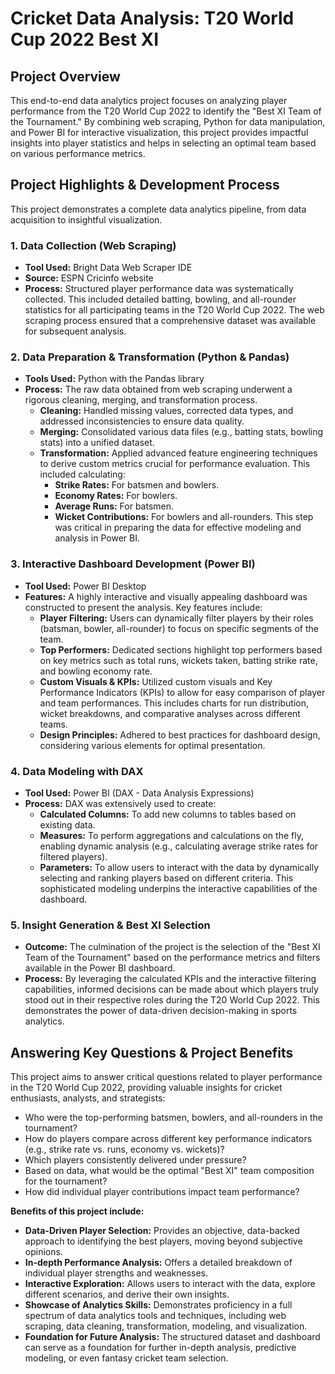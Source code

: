 # Cricket Data Analysis: T20 World Cup 2022 Best XI

## Project Overview

This end-to-end data analytics project focuses on analyzing player performance from the T20 World Cup 2022 to identify the "Best XI Team of the Tournament." By combining web scraping, Python for data manipulation, and Power BI for interactive visualization, this project provides impactful insights into player statistics and helps in selecting an optimal team based on various performance metrics.

## Project Highlights & Development Process

This project demonstrates a complete data analytics pipeline, from data acquisition to insightful visualization.

### 1. Data Collection (Web Scraping)

* **Tool Used:** Bright Data Web Scraper IDE
* **Source:** ESPN Cricinfo website
* **Process:** Structured player performance data was systematically collected. This included detailed batting, bowling, and all-rounder statistics for all participating teams in the T20 World Cup 2022. The web scraping process ensured that a comprehensive dataset was available for subsequent analysis.

### 2. Data Preparation & Transformation (Python & Pandas)

* **Tools Used:** Python with the Pandas library
* **Process:** The raw data obtained from web scraping underwent a rigorous cleaning, merging, and transformation process.
    * **Cleaning:** Handled missing values, corrected data types, and addressed inconsistencies to ensure data quality.
    * **Merging:** Consolidated various data files (e.g., batting stats, bowling stats) into a unified dataset.
    * **Transformation:** Applied advanced feature engineering techniques to derive custom metrics crucial for performance evaluation. This included calculating:
        * **Strike Rates:** For batsmen and bowlers.
        * **Economy Rates:** For bowlers.
        * **Average Runs:** For batsmen.
        * **Wicket Contributions:** For bowlers and all-rounders.
    This step was critical in preparing the data for effective modeling and analysis in Power BI.

### 3. Interactive Dashboard Development (Power BI)

* **Tool Used:** Power BI Desktop
* **Features:** A highly interactive and visually appealing dashboard was constructed to present the analysis. Key features include:
    * **Player Filtering:** Users can dynamically filter players by their roles (batsman, bowler, all-rounder) to focus on specific segments of the team.
    * **Top Performers:** Dedicated sections highlight top performers based on key metrics such as total runs, wickets taken, batting strike rate, and bowling economy rate.
    * **Custom Visuals & KPIs:** Utilized custom visuals and Key Performance Indicators (KPIs) to allow for easy comparison of player and team performances. This includes charts for run distribution, wicket breakdowns, and comparative analyses across different teams.
    * **Design Principles:** Adhered to best practices for dashboard design, considering various elements for optimal presentation.

### 4. Data Modeling with DAX

* **Tool Used:** Power BI (DAX - Data Analysis Expressions)
* **Process:** DAX was extensively used to create:
    * **Calculated Columns:** To add new columns to tables based on existing data.
    * **Measures:** To perform aggregations and calculations on the fly, enabling dynamic analysis (e.g., calculating average strike rates for filtered players).
    * **Parameters:** To allow users to interact with the data by dynamically selecting and ranking players based on different criteria. This sophisticated modeling underpins the interactive capabilities of the dashboard.

### 5. Insight Generation & Best XI Selection

* **Outcome:** The culmination of the project is the selection of the "Best XI Team of the Tournament" based on the performance metrics and filters available in the Power BI dashboard.
* **Process:** By leveraging the calculated KPIs and the interactive filtering capabilities, informed decisions can be made about which players truly stood out in their respective roles during the T20 World Cup 2022. This demonstrates the power of data-driven decision-making in sports analytics.

## Answering Key Questions & Project Benefits

This project aims to answer critical questions related to player performance in the T20 World Cup 2022, providing valuable insights for cricket enthusiasts, analysts, and strategists:

* Who were the top-performing batsmen, bowlers, and all-rounders in the tournament?
* How do players compare across different key performance indicators (e.g., strike rate vs. runs, economy vs. wickets)?
* Which players consistently delivered under pressure?
* Based on data, what would be the optimal "Best XI" team composition for the tournament?
* How did individual player contributions impact team performance?

**Benefits of this project include:**

* **Data-Driven Player Selection:** Provides an objective, data-backed approach to identifying the best players, moving beyond subjective opinions.
* **In-depth Performance Analysis:** Offers a detailed breakdown of individual player strengths and weaknesses.
* **Interactive Exploration:** Allows users to interact with the data, explore different scenarios, and derive their own insights.
* **Showcase of Analytics Skills:** Demonstrates proficiency in a full spectrum of data analytics tools and techniques, including web scraping, data cleaning, transformation, modeling, and visualization.
* **Foundation for Future Analysis:** The structured dataset and dashboard can serve as a foundation for further in-depth analysis, predictive modeling, or even fantasy cricket team selection.
